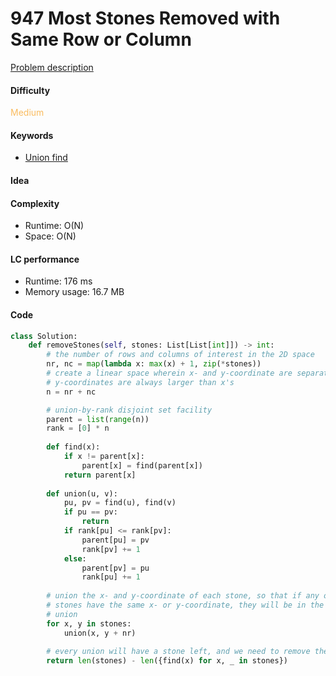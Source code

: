 947 Most Stones Removed with Same Row or Column
=======================
[Problem description](https://leetcode.com/problems/most-stones-removed-with-same-row-or-column/)

#### Difficulty
<span style="color:#FABC60">Medium</span>

#### Keywords
- [Union find](../categories/union_find.md)

#### Idea

#### Complexity
- Runtime: O(N) 
- Space: O(N)

#### LC performance
- Runtime: 176 ms
- Memory usage: 16.7 MB

#### Code
```python
class Solution:
    def removeStones(self, stones: List[List[int]]) -> int:
        # the number of rows and columns of interest in the 2D space
        nr, nc = map(lambda x: max(x) + 1, zip(*stones))
        # create a linear space wherein x- and y-coordinate are separated. 
        # y-coordinates are always larger than x's
        n = nr + nc

        # union-by-rank disjoint set facility
        parent = list(range(n))
        rank = [0] * n
        
        def find(x):
            if x != parent[x]:
                parent[x] = find(parent[x])
            return parent[x]
        
        def union(u, v):
            pu, pv = find(u), find(v)
            if pu == pv:
                return
            if rank[pu] <= rank[pv]:
                parent[pu] = pv
                rank[pv] += 1
            else:
                parent[pv] = pu
                rank[pu] += 1
        
        # union the x- and y-coordinate of each stone, so that if any other 
        # stones have the same x- or y-coordinate, they will be in the same 
        # union
        for x, y in stones:
            union(x, y + nr)
        
        # every union will have a stone left, and we need to remove the rest 
        return len(stones) - len({find(x) for x, _ in stones})
```
